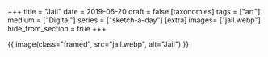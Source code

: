 +++
title = "Jail"
date = 2019-06-20
draft =  false
[taxonomies]
tags = ["art"]
medium = ["Digital"]
series = ["sketch-a-day"]
[extra]
images= ["jail.webp"]
hide_from_section = true
+++

{{ image(class="framed", src="jail.webp", alt="Jail") }}
